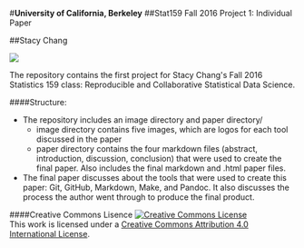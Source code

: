 #**University of California, Berkeley**
##Stat159 Fall 2016 Project 1: Individual Paper

##Stacy Chang

![](https://raw.githubusercontent.com/ucb-stat159/stat159-fall-2016/master/projects/proj01/images/stat159-logo.png)

The repository contains the first project for Stacy Chang's Fall 2016 Statistics 159 class: Reproducible and Collaborative Statistical Data Science. 

####Structure:
* The repository includes an image directory and paper directory/
    * image directory contains five images, which are logos for each tool discussed in the paper
    * paper directory contains the four markdown files (abstract, introduction, discussion, conclusion) that were used to create the final paper. Also includes the final markdown and .html paper files. 
* The final paper discusses about the tools that were used to create this paper: Git, GitHub, Markdown, Make, and Pandoc. It also discusses the process the author went through to produce the final product. 


####Creative Commons Lisence
<a rel="license" href="http://creativecommons.org/licenses/by/4.0/"><img alt="Creative Commons License" style="border-width:0" src="https://i.creativecommons.org/l/by/4.0/88x31.png" /></a><br />This work is licensed under a <a rel="license" href="http://creativecommons.org/licenses/by/4.0/">Creative Commons Attribution 4.0 International License</a>.